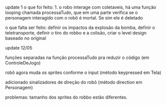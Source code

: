 update 1
o que foi feito: 1. o robo interage com coletaveis, há uma função looping chamada processaTudo, que em uma parte verifica se o personagem interagido com o robô é mortal. Se sim ele é deletado

o que falta ser feito: definir os impactos da explosão da bomba, definir o teletransporte, definir o tiro do robbo e a colisão,
criar o level design baseado no original


update 12/05

funções separadas na função processaTudo pra reduzir o código (em ControleDeJogo)

robô agora muda os sprites conforme o input (método keypressed em Tela)

adicionado sinalizadores de direção do robô (método direction em Personagem)

problemas:
tamanho dos sprites do robbo estão diferentes.

